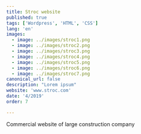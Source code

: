 ```yaml
---
title: Stroc website
published: true
tags: ['Wordpress', 'HTML', 'CSS']
lang: 'en'
images:
  - image: ../images/stroc1.png
  - image: ../images/stroc2.png
  - image: ../images/stroc3.png
  - image: ../images/stroc4.png
  - image: ../images/stroc5.png
  - image: ../images/stroc6.png
  - image: ../images/stroc7.png
canonical_url: false
description: "Lorem ipsum"
website: 'www.stroc.com'
date: '4/2019'
order: 7

---
```


Commercial website of large construction company

